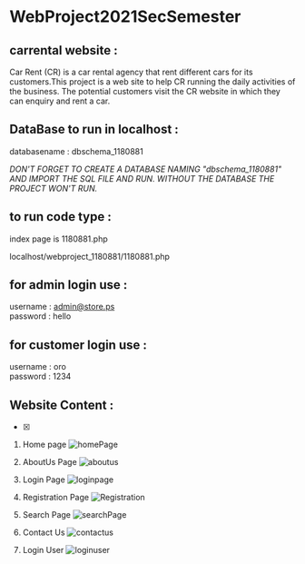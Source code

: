 # WebProject2021SecSemester

## carrental website :  
Car Rent (CR) is a car rental agency that rent different cars for its customers.This project is 
a web site to help CR running the daily activities of the business. The potential
customers visit the CR website in which they can enquiry and rent a car.  

## DataBase to run in localhost :

databasename : dbschema_1180881

*DON'T FORGET TO CREATE A DATABASE NAMING "dbschema_1180881" AND IMPORT THE SQL FILE AND RUN.
WITHOUT THE DATABASE THE PROJECT WON'T RUN.*

## to run code type :
index page is 1180881.php  

localhost/webproject_1180881/1180881.php

## for admin login use :
username : admin@store.ps  
password : hello

## for customer login use :
username : oro  
password : 1234


## Website Content :
- [x] 
1. Home page ![homePage](https://user-images.githubusercontent.com/68960893/123988691-e7c7fb80-d9d0-11eb-96f1-5d7368775f9b.PNG)

1. AboutUs Page ![aboutus](https://user-images.githubusercontent.com/68960893/123990827-cd8f1d00-d9d2-11eb-8967-22370993061e.PNG)
1. Login Page  ![loginpage](https://user-images.githubusercontent.com/68960893/123991233-36769500-d9d3-11eb-84b4-ce580b98c8f6.PNG)

1. Registration Page ![Registration](https://user-images.githubusercontent.com/68960893/123991250-39718580-d9d3-11eb-95cf-61830c9c6e5b.PNG)
2. Search Page ![searchPage](https://user-images.githubusercontent.com/68960893/123991257-3aa2b280-d9d3-11eb-8a23-b671ae4ecc63.PNG)
3.  Contact Us ![contactus](https://user-images.githubusercontent.com/68960893/123991221-34143b00-d9d3-11eb-9a08-dcce0eefab6f.PNG)
4. Login User  ![loginuser](https://user-images.githubusercontent.com/68960893/123991244-38405880-d9d3-11eb-8c18-f6f4cd63a68a.PNG)






